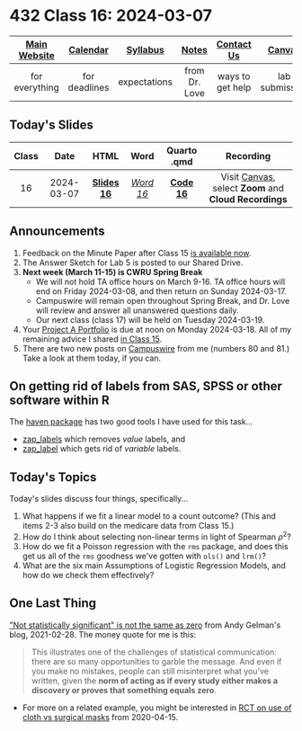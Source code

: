 # 432 Class 16: 2024-03-07

[Main Website](https://thomaselove.github.io/432-2024/) | [Calendar](https://thomaselove.github.io/432-2024/calendar.html) | [Syllabus](https://thomaselove.github.io/432-syllabus-2024/) | [Notes](https://thomaselove.github.io/432-notes/) | [Contact Us](https://thomaselove.github.io/432-2024/contact.html) | [Canvas](https://canvas.case.edu) | [Data and Code](https://github.com/THOMASELOVE/432-data) | [Sources](https://github.com/THOMASELOVE/432-classes-2024/tree/main/sources)
:-----------: | :--------------: | :----------: | :---------: | :-------------: | :-----------: | :------------: |:------:
for everything | for deadlines | expectations | from Dr. Love | ways to get help | lab submission | for downloads | to read

## Today's Slides

Class | Date | HTML | Word | Quarto .qmd | Recording
:---: | :--------: | :------: | :------: | :------: | :-------------:
16 | 2024-03-07 | **[Slides 16](https://thomaselove.github.io/432-slides-2024/slides16.html)** | *[Word 16](https://thomaselove.github.io/432-slides-2024/slides16w.docx)* | **[Code 16](https://github.com/THOMASELOVE/432-slides-2024/blob/main/slides16.qmd)** | Visit [Canvas](https://canvas.case.edu/), select **Zoom** and **Cloud Recordings**

## Announcements

1. Feedback on the Minute Paper after Class 15 [is available now](https://bit.ly/432-2024-min-15-feedback).
2. The Answer Sketch for Lab 5 is posted to our Shared Drive.
3. **Next week (March 11-15) is CWRU Spring Break**
    - We will not hold TA office hours on March 9-16. TA office hours will end on Friday 2024-03-08, and then return on Sunday 2024-03-17.
    - Campuswire will remain open throughout Spring Break, and Dr. Love will review and answer all unanswered questions daily.
    - Our next class (class 17) will be held on Tuesday 2024-03-19.
4. Your [Project A Portfolio](https://thomaselove.github.io/432-2024/projA.html#the-project-a-portfolio) is due at noon on Monday 2024-03-18. All of my remaining advice I shared [in Class 15](https://github.com/THOMASELOVE/432-classes-2024/tree/main/class15#a-few-project-a-tips).
5. There are two new posts on [Campuswire](https://campuswire.com/) from me (numbers 80 and 81.) Take a look at them today, if you can.

## On getting rid of labels from SAS, SPSS or other software within R

The [haven package](https://haven.tidyverse.org/index.html) has two good tools I have used for this task...

- [zap_labels](https://haven.tidyverse.org/reference/zap_labels.html) which removes *value* labels, and
- [zap_label](https://haven.tidyverse.org/reference/zap_label.html) which gets rid of *variable* labels.

## Today's Topics

Today's slides discuss four things, specifically...

1. What happens if we fit a linear model to a count outcome? (This and items 2-3 also build on the medicare data from Class 15.)
2. How do I think about selecting non-linear terms in light of Spearman $\rho^2$? 
3. How do we fit a Poisson regression with the `rms` package, and does this get us all of the `rms` goodness we've gotten with `ols()` and `lrm()`?
4. What are the six main Assumptions of Logistic Regression Models, and how do we check them effectively?

## One Last Thing

["Not statistically significant" is not the same as zero](https://statmodeling.stat.columbia.edu/2021/09/28/not-statistically-significant-is-not-the-same-as-zero/) from Andy Gelman's blog, 2021-02-28. The money quote for me is this:

> This illustrates one of the challenges of statistical communication: there are so many opportunities to garble the message. And even if you make no mistakes, people can still misinterpret what you’ve written, given the **norm of acting as if every study either makes a discovery or proves that something equals zero**.

- For more on a related example, you might be interested in [RCT on use of cloth vs surgical masks](https://statmodeling.stat.columbia.edu/2020/04/15/rct-on-use-of-cloth-vs-surgical-masks/) from 2020-04-15.
